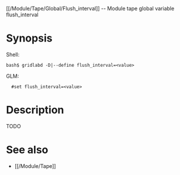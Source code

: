 [[/Module/Tape/Global/Flush_interval]] -- Module tape global variable flush_interval

# Synopsis
Shell:
~~~
bash$ gridlabd -D|--define flush_interval=<value>
~~~
GLM:
~~~
  #set flush_interval=<value>
~~~

# Description

TODO

# See also
* [[/Module/Tape]]
